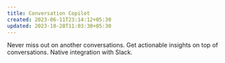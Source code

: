 ```yaml
---
title: Conversation Copilot
created: 2023-06-11T23:14:12+05:30
updated: 2023-10-28T11:03:30+05:30
---
```


Never miss out on another conversations.
Get actionable insights on top of conversations.
Native integration with Slack.